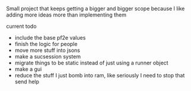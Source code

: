 Small project that keeps getting a bigger and bigger scope because I like adding more ideas more than implementing them

current todo
  - include the base pf2e values
  - finish the logic for people
  - move more stuff into jsons
  - make a sucsession system
  - migrate things to be static instead of just using a runner object
  - make a gui
  - reduce the stuff I just bomb into ram, like seriously I need to stop that send help
